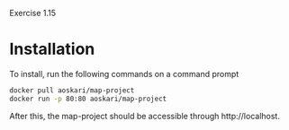 

Exercise 1.15

# Installation

To install, run the following commands on a command prompt

```sh
docker pull aoskari/map-project
docker run -p 80:80 aoskari/map-project
```

After this, the map-project should be accessible through http://localhost.